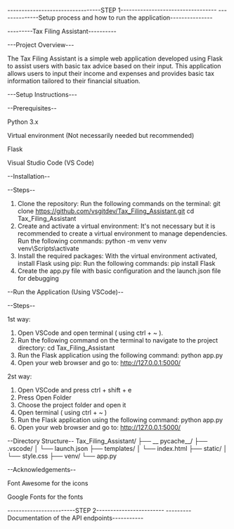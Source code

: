 ---------------------------------STEP 1----------------------------------
--------------Setup process and how to run the application---------------


---------Tax Filing Assistant----------

---Project Overview---

The Tax Filing Assistant is a simple web application developed using Flask to assist users with basic tax advice based on their input.
This application allows users to input their income and expenses and provides basic tax information tailored to their financial situation.



---Setup Instructions---




--Prerequisites--

Python 3.x

Virtual environment (Not necessarily needed but recommended)

Flask

Visual Studio Code (VS Code)



--Installation--

--Steps--

   1. Clone the repository:
      Run the following commands on the terminal:
        git clone https://github.com/vsgitdev/Tax_Filing_Assistant.git
        cd Tax_Filing_Assistant
   2. Create and activate a virtual environment: It's not necessary but it is recommended to create a virtual environment to manage dependencies.
      Run the following commands:
        python -m venv venv
        venv\Scripts\activate
   3. Install the required packages: With the virtual environment activated, install Flask using pip:
      Run the following commands:
       pip install Flask
   4. Create the app.py file with basic configuration and the launch.json file for debugging



--Run the Application (Using VSCode)--

--Steps--

1st way:
  1. Open VSCode and open terminal ( using ctrl + ~ ).
  2. Run the following command on the terminal to navigate to the project directory:
        cd Tax_Filing_Assistant
  3. Run the Flask application using the following command:
        python app.py     
  4. Open your web browser and go to:
        http://127.0.0.1:5000/


2st way:
   1. Open VSCode and press ctrl + shift + e
   2. Press Open Folder
   3. Choose the project folder and open it
   4. Open terminal ( using ctrl + ~ )
   5. Run the Flask application using the following command:
        python app.py     
   6. Open your web browser and go to:
        http://127.0.0.1:5000/


--Directory Structure--
Tax_Filing_Assistant/
├── __ pycache__/
├── .vscode/
│   └── launch.json
├── templates/
│   └── index.html
├── static/
│   └── style.css
├── venv/
└── app.py


--Acknowledgements--

Font Awesome for the icons

Google Fonts for the fonts



------------------------STEP 2------------------------
---------Documentation of the API endpoints-----------

 
